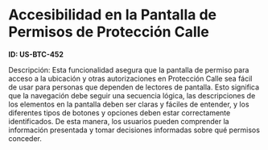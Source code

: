 # Accesibilidad en la Pantalla de Permisos de Protección Calle

**ID: US-BTC-452**

Descripción: Esta funcionalidad asegura que la pantalla de permiso para acceso a la ubicación y otras autorizaciones en Protección Calle sea fácil de usar para personas que dependen de lectores de pantalla. Esto significa que la navegación debe seguir una secuencia lógica, las descripciones de los elementos en la pantalla deben ser claras y fáciles de entender, y los diferentes tipos de botones y opciones deben estar correctamente identificados. De esta manera, los usuarios pueden comprender la información presentada y tomar decisiones informadas sobre qué permisos conceder.